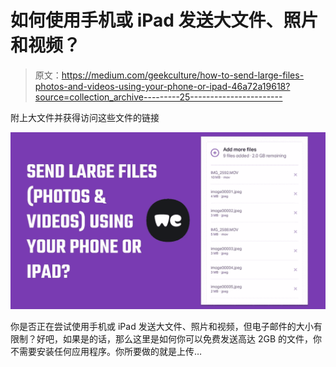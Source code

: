 # 如何使用手机或 iPad 发送大文件、照片和视频？

> 原文：<https://medium.com/geekculture/how-to-send-large-files-photos-and-videos-using-your-phone-or-ipad-46a72a19618?source=collection_archive---------25----------------------->

附上大文件并获得访问这些文件的链接

![](img/5e0531c6d2fdb7978f217d37bbe774de.png)

你是否正在尝试使用手机或 iPad 发送大文件、照片和视频，但电子邮件的大小有限制？好吧，如果是的话，那么这里是如何你可以免费发送高达 2GB 的文件，你不需要安装任何应用程序。你所要做的就是上传…